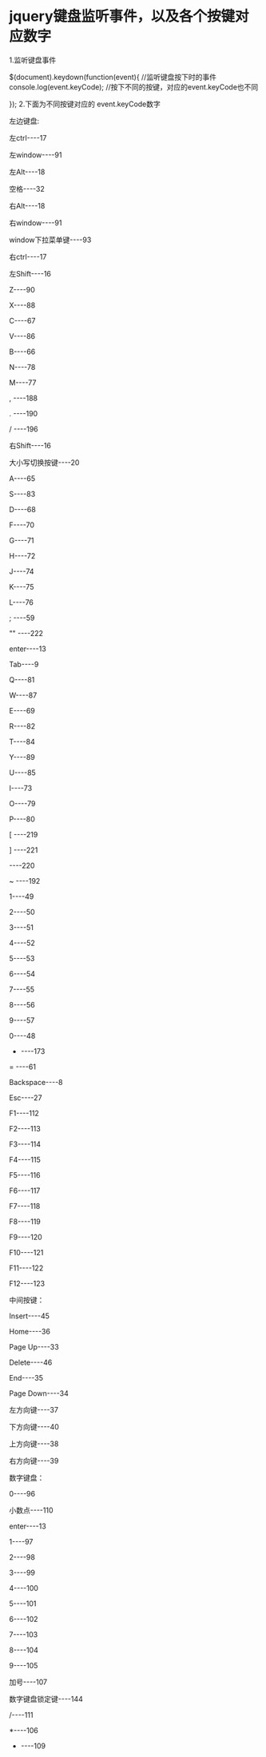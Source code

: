 # jquery键盘监听事件，以及各个按键对应数字


1.监听键盘事件

$(document).keydown(function(event){ //监听键盘按下时的事件
	console.log(event.keyCode); //按下不同的按键，对应的event.keyCode也不同

});
2.下面为不同按键对应的 event.keyCode数字

左边键盘:

左ctrl----17

左window----91

左Alt----18

空格----32

右Alt----18

右window----91

window下拉菜单键----93

右ctrl----17

左Shift----16

Z----90

X----88

C----67

V----86

B----66

N----78

M----77

, ----188

. ----190

/ ----196

右Shift----16

大小写切换按键----20

A----65

S----83

D----68

F----70

G----71

H----72

J----74

K----75

L----76

; ----59

"" ----222

enter----13

Tab----9

Q----81

W----87

E----69

R----82

T----84

Y----89

U----85

I----73

O----79

P----80

[ ----219

] ----221

\----220

~ ----192

1----49

2----50

3----51

4----52

5----53

6----54

7----55

8----56

9----57

0----48

- ----173

= ----61

Backspace----8

Esc----27

F1----112

F2----113

F3----114

F4----115

F5----116

F6----117

F7----118

F8----119


F9----120

F10----121

F11----122

F12----123

中间按键：

Insert----45

Home----36

Page Up----33

Delete----46

End----35

Page Down----34

左方向键----37

下方向键----40

上方向键----38

右方向键----39

数字键盘：

0----96

小数点----110

enter----13

1----97

2----98


3----99

4----100

5----101

6----102

7----103

8----104

9----105

加号----107

数字键盘锁定键----144

/----111

*----106

- ----109
